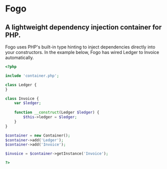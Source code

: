 # Fogo #

## A lightweight dependency injection container for PHP. ##

Fogo uses PHP's built-in type hinting to inject dependencies directly into your constructors. In the example below, Fogo has wired Ledger to Invoice automatically.

```php
<?php

include 'container.php';

class Ledger {
}

class Invoice {
    var $ledger;
    
    function __construct(Ledger $ledger) {
        $this->ledger = $ledger;
    }
}

$container = new Container();
$container->add('Ledger');
$container->add('Invoice');

$invoice = $container->getInstance('Invoice');

?>
```
